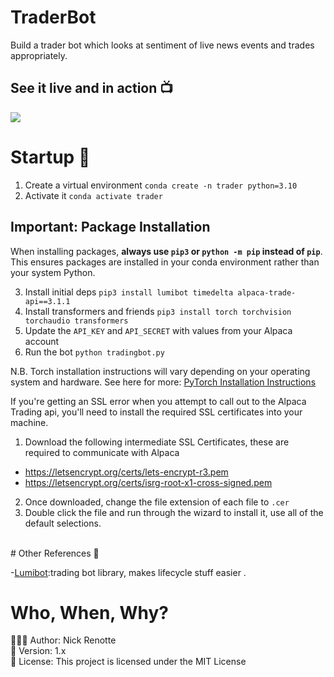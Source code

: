 # TraderBot
Build a trader bot which looks at sentiment of live news events and trades appropriately. 

## See it live and in action 📺
<img src="https://i.imgur.com/FaQH8rz.png"/>

# Startup 🚀
1. Create a virtual environment `conda create -n trader python=3.10` 
2. Activate it `conda activate trader`

## Important: Package Installation
When installing packages, **always use `pip3` or `python -m pip` instead of `pip`**. This ensures packages are installed in your conda environment rather than your system Python.

3. Install initial deps `pip3 install lumibot timedelta alpaca-trade-api==3.1.1`
4. Install transformers and friends `pip3 install torch torchvision torchaudio transformers`
5. Update the `API_KEY` and `API_SECRET` with values from your Alpaca account 
6. Run the bot `python tradingbot.py`

<p>N.B. Torch installation instructions will vary depending on your operating system and hardware. See here for more: 
<a href="pytorch.org/">PyTorch Installation Instructions</a></p>

If you're getting an SSL error when you attempt to call out to the Alpaca Trading api, you'll need to install the required SSL certificates into your machine.
1. Download the following intermediate SSL Certificates, these are required to communicate with Alpaca
* https://letsencrypt.org/certs/lets-encrypt-r3.pem 
* https://letsencrypt.org/certs/isrg-root-x1-cross-signed.pem 
2. Once downloaded, change the file extension of each file to `.cer` 
3. Double click the file and run through the wizard to install it, use all of the default selections. 

</br>
# Other References 🔗

<p>-<a href="github.com/Lumiwealth/lumibot)">Lumibot</a>:trading bot library, makes lifecycle stuff easier .</p>

# Who, When, Why?

👨🏾‍💻 Author: Nick Renotte <br />
📅 Version: 1.x<br />
📜 License: This project is licensed under the MIT License </br>
